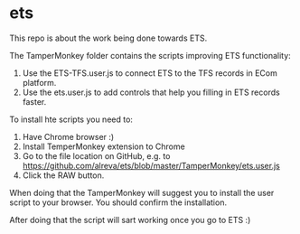 # ets

This repo is about the work being done towards ETS.

The TamperMonkey folder contains the scripts improving ETS functionality:

1. Use the ETS-TFS.user.js to connect ETS to the TFS records in ECom platform.
2. Use the ets.user.js to add controls that help you filling in ETS records faster.

To install hte scripts you need to:
1. Have Chrome browser :)
2. Install TemperMonkey extension to Chrome
3. Go to the file location on GitHub, e.g. to https://github.com/alreva/ets/blob/master/TamperMonkey/ets.user.js
4. Click the RAW button.

When doing that the TamperMonkey will suggest you to install the user script to your browser.
You should confirm the installation.

After doing that the script will sart working once you go to ETS :)
